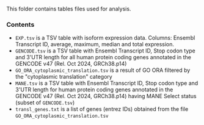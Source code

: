 This folder contains tables files used for analysis. 

### Contents

- `EXP.tsv` is a TSV table with isoform expression data. Columns: Ensembl Transcript ID, average, maximum, median and total expression.
- `GENCODE.tsv` is a TSV table with Ensembl Transcript ID, Stop codon type and 3'UTR length for all human protein coding genes annotated in the GENCODE v47 (Rel. Oct 2024, GRCh38.p14)
- `GO_ORA_cytoplasmic_translation.tsv` is a result of GO ORA filtered by the "cytoplasmic translation" category
- `MANE.tsv` is a TSV table with Ensembl Transcript ID, Stop codon type and 3'UTR length for  human protein coding genes annotated in the GENCODE v47 (Rel. Oct 2024, GRCh38.p14) having MANE Select status (subset of `GENCODE.tsv`)
- `transl_genes.txt` is a list of genes (entrez IDs) obtained from the file `GO_ORA_cytoplasmic_translation.tsv`

